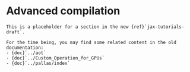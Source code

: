 # Advanced compilation

<!--* freshness: { reviewed: '2024-05-03' } *-->

```{note}
This is a placeholder for a section in the new {ref}`jax-tutorials-draft`.

For the time being, you may find some related content in the old documentation:
- {doc}`../aot`
- {doc}`../Custom_Operation_for_GPUs`
- {doc}`../pallas/index`
```